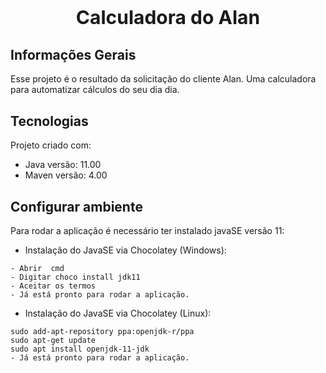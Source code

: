 <style>
.titulo{
    font-size: 30px;
}
</style>

<p class="titulo" align="center">
  <strong>Calculadora do Alan</strong><br>
</p>

## Informações Gerais
Esse projeto é o resultado da solicitação do cliente Alan. Uma calculadora para automatizar cálculos do seu dia dia.
	
## Tecnologias
Projeto criado com:
* Java versão: 11.00
* Maven versão: 4.00
	
## Configurar ambiente
Para rodar a aplicação é necessário ter  instalado javaSE versão 11:

- Instalação do JavaSE via Chocolatey (Windows):

```
- Abrir  cmd 
- Digitar choco install jdk11
- Aceitar os termos
- Já está pronto para rodar a aplicação.
```

- Instalação do JavaSE via Chocolatey (Linux):
```
sudo add-apt-repository ppa:openjdk-r/ppa
sudo apt-get update
sudo apt install openjdk-11-jdk
- Já está pronto para rodar a aplicação.
```
